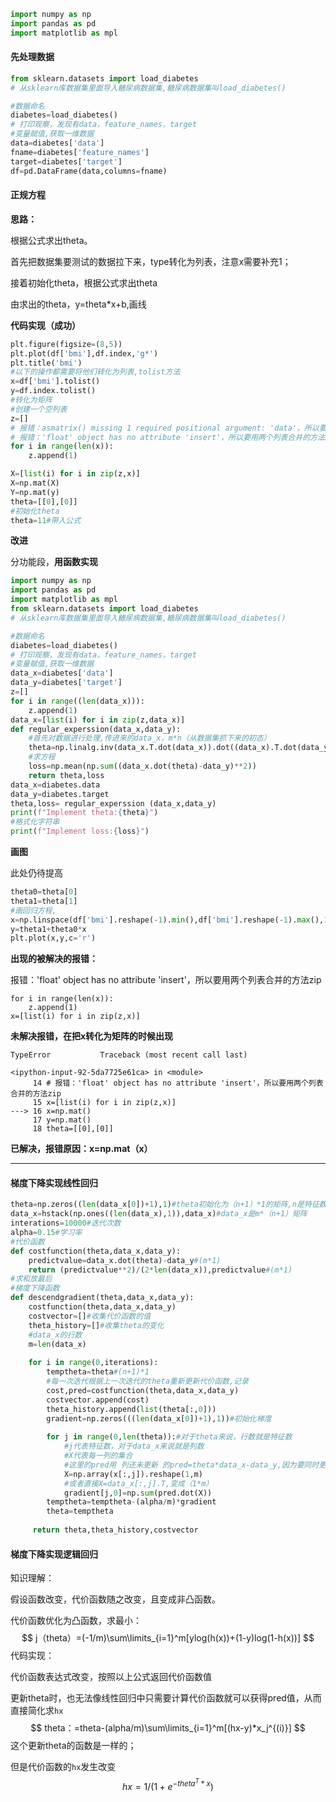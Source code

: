 ```python
import numpy as np
import pandas as pd
import matplotlib as mpl
```

#### 先处理数据


```python
from sklearn.datasets import load_diabetes
# 从sklearn库数据集里面导入糖尿病数据集,糖尿病数据集叫load_diabetes()

#数据命名
diabetes=load_diabetes()
# 打印观察，发现有data，feature_names，target
#变量赋值,获取一维数据
data=diabetes['data']
fname=diabetes['feature_names']
target=diabetes['target']
df=pd.DataFrame(data,columns=fname)
```



#### 正规方程

**思路：**

根据公式求出theta。

首先把数据集要测试的数据拉下来，type转化为列表，注意x需要补充1；

接着初始化theta，根据公式求出theta

由求出的theta，y=theta*x+b,画线



**代码实现（成功）**


```python
plt.figure(figsize=(8,5))
plt.plot(df['bmi'],df.index,'g*')
plt.title('bmi')
#以下的操作都需要将他们转化为列表,tolist方法
x=df['bmi'].tolist()
y=df.index.tolist()
#转化为矩阵
#创建一个空列表
z=[]
# 报错：asmatrix() missing 1 required positional argument: 'data'，所以要在第一列补上1
# 报错：'float' object has no attribute 'insert'，所以要用两个列表合并的方法zip
for i in range(len(x)):
    z.append(1)

X=[list(i) for i in zip(z,x)]
X=np.mat(X)
Y=np.mat(y)
theta=[[0],[0]]
#初始化theta
theta=11#带入公式
```

**改进**

分功能段，**用函数实现**

```python
import numpy as np
import pandas as pd
import matplotlib as mpl
from sklearn.datasets import load_diabetes
# 从sklearn库数据集里面导入糖尿病数据集,糖尿病数据集叫load_diabetes()

#数据命名
diabetes=load_diabetes()
# 打印观察，发现有data，feature_names，target
#变量赋值,获取一维数据
data_x=diabetes['data']
data_y=diabetes['target']
z=[]
for i in range((len(data_x))):
    z.append(1)
data_x=[list(i) for i in zip(z,data_x)]
def regular_experssion(data_x,data_y):
    #首先对数据进行处理,传进来的data_x，m*n（从数据集抓下来的初态）
    theta=np.linalg.inv(data_x.T.dot(data_x)).dot((data_x).T.dot(data_y.T))
    #求方程
    loss=np.mean(np.sum((data_x.dot(theta)-data_y)**2))
    return theta,loss
data_x=diabetes.data
data_y=diabetes.target
theta,loss= regular_experssion (data_x,data_y)
print(f"Implement theta:{theta}")
#格式化字符串
print(f"Implement loss:{loss}")
```



**画图**

此处仍待提高

```python
theta0=theta[0]
theta1=theta[1]
#画回归方程,
x=np.linspace(df['bmi'].reshape(-1).min(),df['bmi'].reshape(-1).max(),100)
y=theta1+theta0*x
plt.plot(x,y,c='r')
```

**出现的被解决的报错：**

 报错：'float' object has no attribute 'insert'，所以要用两个列表合并的方法zip

```
for i in range(len(x)):
    z.append(1)
x=[list(i) for i in zip(z,x)]
```

**未解决报错，在把x转化为矩阵的时候出现**


    TypeError           Traceback (most recent call last)
    
    <ipython-input-92-5da7725e61ca> in <module>
         14 # 报错：'float' object has no attribute 'insert'，所以要用两个列表合并的方法zip
         15 x=[list(i) for i in zip(z,x)]
    ---> 16 x=np.mat()
         17 y=np.mat()
         18 theta=[[0],[0]]

**已解决，报错原因：x=np.mat（x）**

------

#### 梯度下降实现线性回归

```python
theta=np.zeros((len(data_x[0])+1),1)#theta初始化为（n+1）*1的矩阵,n是特征数
data_x=hstack(np.ones((len(data_x),1)),data_x)#data_x是m*（n+1）矩阵
interations=10000#迭代次数
alpha=0.15#学习率
#代价函数
def costfunction(theta,data_x,data_y):
    predictvalue=data_x.dot(theta)-data_y#(m*1)
    return (predictvalue**2)/(2*len(data_x)),predictvalue#(m*1)
#求和放最后     
#梯度下降函数
def descendgradient(theta,data_x,data_y):
    costfunction(theta,data_x,data_y)
    costvector=[]#收集代价函数的值
    theta_history=[]#收集theta的变化
    #data_x的行数
    m=len(data_x)
    
    for i in range(0,iterations):
        temptheta=theta#(n+1)*1
        #每一次迭代根据上一次迭代的theta重新更新代价函数,记录
        cost,pred=costfunction(theta,data_x,data_y)
        costvector.append(cost)
        theta_history.append(list(theta[:,0]))
        gradient=np.zeros(((len(data_x[0])+1),1))#初始化梯度
        
        for j in range(0,len(theta)):#对于theta来说，行数就是特征数
            #j代表特征数，对于data_x来说就是列数
            #X代表每一列的集合
            #这里的pred用 列还未更新 的pred=theta*data_x-data_y,因为要同时更新
            X=np.array(x[:,j]).reshape(1,m)
            #或者直接X=data_x[:,j].T,变成（1*m）
            gradient[j,0]=np.sum(pred.dot(X))
        temptheta=temptheta-(alpha/m)*gradient
        theta=temptheta
        
     return theta,theta_history,costvector
```

#### 梯度下降实现逻辑回归

知识理解：

假设函数改变，代价函数随之改变，且变成非凸函数。

代价函数优化为凸函数，求最小：
$$
j（theta）=(-1/m)\sum\limits_{i=1}^m[ylog(h(x))+(1-y)log(1-h(x))]
$$
代码实现：

代价函数表达式改变，按照以上公式返回代价函数值

更新theta时，也无法像线性回归中只需要计算代价函数就可以获得pred值，从而直接简化求`hx`
$$
theta：=theta-(alpha/m)\sum\limits_{i=1}^m[(hx-y)*x_j^{(i)}]
$$
这个更新theta的函数是一样的；

但是代价函数的`hx`发生改变
$$
hx=1/(1+e^{-theta^{T}*x})
$$




